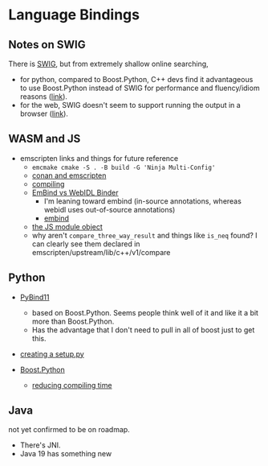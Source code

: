<!-- SPDX-FileCopyrightText: 2020 David Fong -->
<!-- SPDX-License-Identifier: CC0-1.0 -->
<!-- cspell:dictionaries cpp-refined -->
# Language Bindings

## Notes on SWIG

There is [SWIG](https://www.swig.org/exec.html), but from extremely shallow online searching,
- for python, compared to Boost.Python, C++ devs find it advantageous to use Boost.Python instead of SWIG for performance and fluency/idiom reasons ([link](https://news.ycombinator.com/item?id=14251821)).
- for the web, SWIG doesn't seem to support running the output in a browser ([link](https://github.com/swig/swig/issues/1808)).

## WASM and JS

- emscripten links and things for future reference
  - `emcmake cmake -S . -B build -G 'Ninja Multi-Config'`
  - [conan and emscripten](https://docs.conan.io/en/latest/integrations/cross_platform/emscripten.html)
  - [compiling](https://emscripten.org/docs/compiling/WebAssembly.html)
  - [EmBind vs WebIDL Binder](https://emscripten.org/docs/porting/connecting_cpp_and_javascript/Interacting-with-code.html#interacting-with-code-binding-cpp)
    - I'm leaning toward embind (in-source annotations, whereas webidl uses out-of-source annotations)
    - [embind](https://emscripten.org/docs/porting/connecting_cpp_and_javascript/embind.html)
  - [the JS module object](https://emscripten.org/docs/api_reference/module.html#module)
  - why aren't `compare_three_way_result` and things like `is_neq` found? I can clearly see them declared in emscripten/upstream/lib/c++/v1/compare

## Python

- [PyBind11](https://pybind11.readthedocs.io/en/stable/)
  - based on Boost.Python. Seems people think well of it and like it a bit more than Boost.Python.
  - Has the advantage that I don't need to pull in all of boost just to get this.

- [creating a setup.py](https://stackoverflow.com/a/73153215/11107541)

- [Boost.Python](https://www.boost.org/doc/libs/1_79_0/libs/python/doc/html/index.html)
  - [reducing compiling time](https://www.boost.org/doc/libs/1_50_0/libs/python/doc/tutorial/doc/html/python/techniques.html#python.reducing_compiling_time)

## Java

not yet confirmed to be on roadmap.

- There's JNI.
- Java 19 has something new [](https://openjdk.org/jeps/424)


